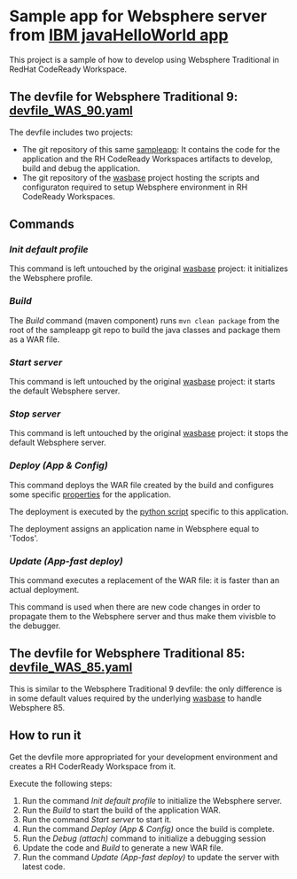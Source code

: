# Sample app for Websphere server from [IBM javaHelloWorld app](https://github.com/IBM-Cloud/java-helloworld)

This project is a sample of how to develop using Websphere Traditional in RedHat CodeReady Workspace.

## The devfile for Websphere Traditional 9: [devfile_WAS_90.yaml](./CodeReady/devfile_WAS_90.yaml)

The devfile includes two projects:

- The git repository of this same [sampleapp](https://github.com/cerbio/was_sample_app.git): It contains the code for the application and the RH CodeReady Workspaces artifacts to develop, build and debug the application.
- The git repository of the [wasbase](https://github.com/cerbio/codeready.git) project hosting the scripts and configuraton required to setup Websphere environment in RH CodeReady Workspaces.

## Commands

### _Init default profile_

This command is left untouched by the original  [wasbase](https://github.com/cerbio/codeready.git) project: it initializes the Websphere profile.

### _Build_

The _Build_ command (maven component) runs ``` mvn clean package ``` from the root of the sampleapp git repo to build the java classes and package them as a WAR file.

### _Start server_

This command is left untouched by the original  [wasbase](https://github.com/cerbio/codeready.git) project: it starts the default Websphere server.

### _Stop server_

This command is left untouched by the original  [wasbase](https://github.com/cerbio/codeready.git) project: it stops the default Websphere server.

### _Deploy (App & Config)_

This command deploys the WAR file created by the build and configures some specific [properties](./was/was-config.props) for the application.

The deployment is executed by the [python script](./was/install_app.py) specific to this application.

The deployment assigns an application name in Websphere equal to 'Todos'.

### _Update (App-fast deploy)_

This command executes a replacement of the WAR file: it is faster than an actual deployment.

This command is used when there are new code changes in order to propagate them to the Websphere server and thus make them vivisble to the debugger.

## The devfile for Websphere Traditional 85: [devfile_WAS_85.yaml](./CodeReady/devfile_WAS_85.yaml)

This is similar to the Websphere Traditional 9 devfile: the only difference is in some default values required by the underlying [wasbase](https://github.com/cerbio/codeready.git) to handle Websphere 85.

## __How to run it__

Get the devfile more appropriated for your development environment and creates a RH CoderReady Workspace from it.

Execute the following steps:

1. Run the command _Init default profile_ to initialize the Websphere server.
2. Run the _Build_ to start the build of the application WAR.
3. Run the command _Start server_ to start it.
4. Run the command _Deploy (App & Config)_ once the build is complete.
5. Run the _Debug (attach)_ command to initialize a debugging session
6. Update the code and _Build_ to generate a new WAR file.
7. Run the command _Update (App-fast deploy)_ to update the server with latest code.

